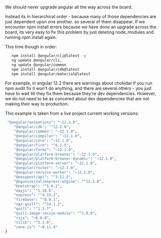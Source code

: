 We should never upgrade angular all the way across the board. 

Instead its in hierarchical order - because many of those dependencies are just dependent upon one another. so several of them disappear.
If we encounter npm install errors because we have done an upgrade across the board, its very easy to fix this problem by just deleting node_modules and running npm install again.

This time though in order:

```bash
   npm install @angular/cli@latest -g
   ng update @angular/cli,
   ng update @angular/common
   npm install @angular/cdk@latest
   npm install @angular/material@latest
```

For example, in angular 12.2 there are warnings about chokidar if you run npm audit fix it won't do anything, and there are several others - you just have to wait till they fix them because they're dev dependencies.
However, we do not need to be as concered about dev dependencies that are not making their way to production. 

This example is taken from a live project current working versions:

```bash
 "@angular/animations": "~12.1.0",
    "@angular/cdk": "^12.2.0",
    "@angular/common": "~12.1.0",
    "@angular/compiler": "~12.1.0",
    "@angular/core": "~12.1.0",
    "@angular/fire": "^6.1.5",
    "@angular/forms": "~12.1.0",
    "@angular/platform-browser": "~12.1.0",
    "@angular/platform-browser-dynamic": "~12.1.0",
    "@angular/platform-server": "~12.1.0",
    "@angular/router": "~12.1.0",
    "@angular/service-worker": "~12.1.0",
    "@easypost/api": "^3.11.2",
    "@nguniversal/express-engine": "^12.1.0",
    "bootstrap": "^5.0.2",
    "dayjs": "^1.10.6",
    "express": "^4.15.2",
    "firebase": "^8.8.1",
    "ngx-quill": "^14.1.2",
    "quill": "^1.3.7",
    "quill-image-resize-module": "^3.0.0",
    "rxjs": "~6.6.0",
    "tslib": "^2.2.0",
    "zone.js": "~0.11.4"
}
```